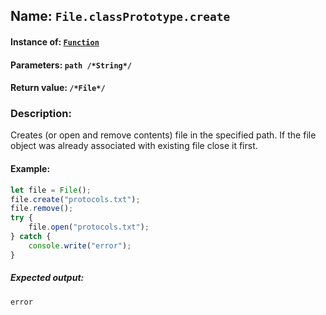 ## Name: `File.classPrototype.create`

#### Instance of: [`Function`](Function.md)

#### Parameters: `path /*String*/`

#### Return value: `/*File*/`

### Description:

Creates (or open and remove contents) 
file in the specified path. If the 
file object was already associated 
with existing file close it first.

#### Example:

```js
let file = File();
file.create("protocols.txt");
file.remove();
try {
    file.open("protocols.txt");
} catch {
    console.write("error");
}
```

##### Expected output:

```
error
```

